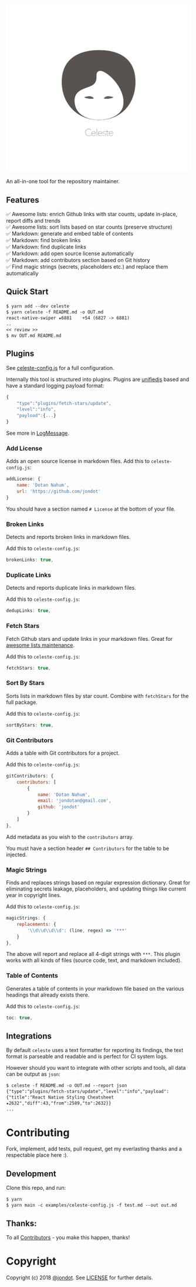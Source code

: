 ![](media/cover.png)

An all-in-one tool for the repository maintainer.


## Features

✅ Awesome lists: enrich Github links with star counts, update in-place, report diffs and trends  
✅ Awesome lists: sort lists based on star counts (preserve structure)  
✅ Markdown: generate and embed table of contents   
✅ Markdown: find broken links  
✅ Markdown: find duplicate links  
✅ Markdown: add open source license automatically  
✅ Markdown: add contributors section based on Git history   
✅ Find magic strings (secrets, placeholders etc.) and replace them automatically  


## Quick Start

```
$ yarn add --dev celeste
$ yarn celeste -f README.md -o OUT.md
react-native-swiper ★6881	 +54 (6827 -> 6881)
..
<< review >>
$ mv OUT.md README.md
```

## Plugins

See [celeste-config.js](examples/celeste-config.js) for a full configuration.


Internally this tool is structured into plugins. Plugins are [unifiedjs](https://github.com/unifiedjs/unified) based and have a standard logging payload format:

```js
{
    "type":"plugins/fetch-stars/update",
    "level":"info",
    "payload":{...}
}
```

See more in [LogMessage](src/types.js).


### Add License

Adds an open source license in markdown files. Add this to `celeste-config.js`:

```js
addLicense: {
    name: 'Dotan Nahum',
    url: 'https://github.com/jondot'
}
```

You should have a section named `# License` at the bottom of your file.

### Broken Links

Detects and reports broken links in markdown files.

Add this to `celeste-config.js`:

```js
brokenLinks: true,
```

### Duplicate Links

Detects and reports duplicate links in markdown files.

Add this to `celeste-config.js`:

```js
dedupLinks: true,
```

### Fetch Stars

Fetch Github stars and update links in your markdown files. Great for [awesome lists maintenance](https://github.com/jondot/awesome-react-native).


Add this to `celeste-config.js`:

```js
fetchStars: true,
```

### Sort By Stars

Sorts lists in markdown files by star count. Combine with `fetchStars` for the full package. 

Add this to `celeste-config.js`:

```js
sortByStars: true,
```

### Git Contributors

Adds a table with Git contributors for a project.

Add this to `celeste-config.js`:

```js
gitContributors: {
    contributors: [
        {
            name: 'Dotan Nahum',
            email: 'jondotan@gmail.com',
            github: 'jondot'
        }
    ]
},
```

Add metadata as you wish to the `contributors`   array.

You must have a section header `## Contributors` for the table to be injected.

### Magic Strings

Finds and replaces strings based on regular expression dictionary. Great for eliminating secrets leakage, placeholders, and updating things like current year in copyright lines.

Add this to `celeste-config.js`:

```js
magicStrings: {
    replacements: {
        '\\d\\d\\d\\d': (line, regex) => '***'
    }
},
```

The above will report and replace all 4-digit strings with `***`. This plugin works with all kinds of files (source code, text, and markdown included).

### Table of Contents

Generates a table of contents in your markdown file based on the various headings that already exists there.

Add this to `celeste-config.js`:

```js
toc: true,
```


## Integrations

By default `celeste` uses a text formatter for reporting its findings, the text format is parseable and readable and is perfect for CI system logs.

However should you want to integrate with other scripts and tools, all data can be output as `json`:

```
$ celeste -f README.md -o OUT.md --report json
{"type":"plugins/fetch-stars/update","level":"info","payload":{"title":"React Native Styling Cheatsheet ★2632","diff":43,"from":2589,"to":2632}}
...
```


# Contributing

Fork, implement, add tests, pull request, get my everlasting thanks and a respectable place here :).

## Development

Clone this repo, and run:

```
$ yarn
$ yarn main -c examples/celeste-config.js -f test.md --out out.md
```


## Thanks:


To all [Contributors](https://github.com/jondot/celeste/graphs/contributors) - you make this happen, thanks!


# Copyright

Copyright (c) 2018 [@jondot](http://twitter.com/jondot). See [LICENSE](LICENSE.txt) for further details.
